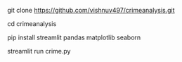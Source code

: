 git clone https://github.com/vishnuv497/crimeanalysis.git

cd crimeanalysis

pip install streamlit pandas matplotlib seaborn

streamlit run crime.py
